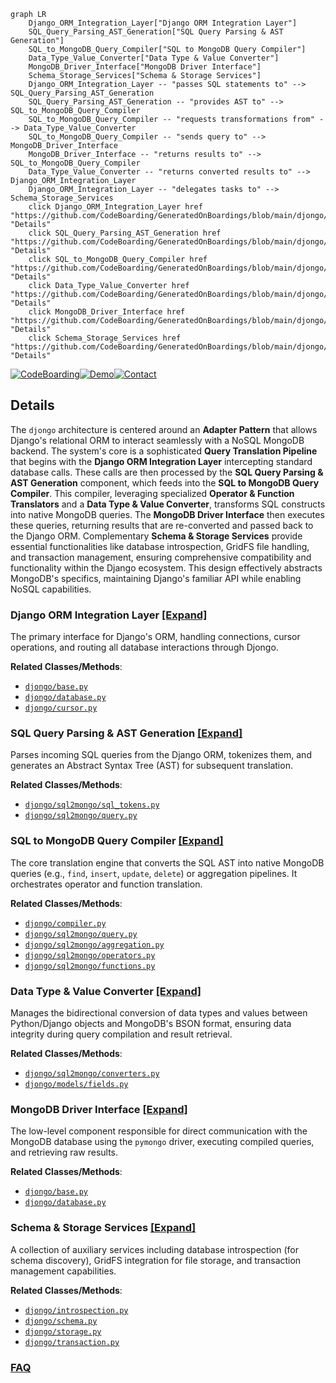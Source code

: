 ```mermaid
graph LR
    Django_ORM_Integration_Layer["Django ORM Integration Layer"]
    SQL_Query_Parsing_AST_Generation["SQL Query Parsing & AST Generation"]
    SQL_to_MongoDB_Query_Compiler["SQL to MongoDB Query Compiler"]
    Data_Type_Value_Converter["Data Type & Value Converter"]
    MongoDB_Driver_Interface["MongoDB Driver Interface"]
    Schema_Storage_Services["Schema & Storage Services"]
    Django_ORM_Integration_Layer -- "passes SQL statements to" --> SQL_Query_Parsing_AST_Generation
    SQL_Query_Parsing_AST_Generation -- "provides AST to" --> SQL_to_MongoDB_Query_Compiler
    SQL_to_MongoDB_Query_Compiler -- "requests transformations from" --> Data_Type_Value_Converter
    SQL_to_MongoDB_Query_Compiler -- "sends query to" --> MongoDB_Driver_Interface
    MongoDB_Driver_Interface -- "returns results to" --> SQL_to_MongoDB_Query_Compiler
    Data_Type_Value_Converter -- "returns converted results to" --> Django_ORM_Integration_Layer
    Django_ORM_Integration_Layer -- "delegates tasks to" --> Schema_Storage_Services
    click Django_ORM_Integration_Layer href "https://github.com/CodeBoarding/GeneratedOnBoardings/blob/main/djongo/Django_ORM_Integration_Layer.md" "Details"
    click SQL_Query_Parsing_AST_Generation href "https://github.com/CodeBoarding/GeneratedOnBoardings/blob/main/djongo/SQL_Query_Parsing_AST_Generation.md" "Details"
    click SQL_to_MongoDB_Query_Compiler href "https://github.com/CodeBoarding/GeneratedOnBoardings/blob/main/djongo/SQL_to_MongoDB_Query_Compiler.md" "Details"
    click Data_Type_Value_Converter href "https://github.com/CodeBoarding/GeneratedOnBoardings/blob/main/djongo/Data_Type_Value_Converter.md" "Details"
    click MongoDB_Driver_Interface href "https://github.com/CodeBoarding/GeneratedOnBoardings/blob/main/djongo/MongoDB_Driver_Interface.md" "Details"
    click Schema_Storage_Services href "https://github.com/CodeBoarding/GeneratedOnBoardings/blob/main/djongo/Schema_Storage_Services.md" "Details"
```

[![CodeBoarding](https://img.shields.io/badge/Generated%20by-CodeBoarding-9cf?style=flat-square)](https://github.com/CodeBoarding/GeneratedOnBoardings)[![Demo](https://img.shields.io/badge/Try%20our-Demo-blue?style=flat-square)](https://www.codeboarding.org/demo)[![Contact](https://img.shields.io/badge/Contact%20us%20-%20contact@codeboarding.org-lightgrey?style=flat-square)](mailto:contact@codeboarding.org)

## Details

The `djongo` architecture is centered around an **Adapter Pattern** that allows Django's relational ORM to interact seamlessly with a NoSQL MongoDB backend. The system's core is a sophisticated **Query Translation Pipeline** that begins with the **Django ORM Integration Layer** intercepting standard database calls. These calls are then processed by the **SQL Query Parsing & AST Generation** component, which feeds into the **SQL to MongoDB Query Compiler**. This compiler, leveraging specialized **Operator & Function Translators** and a **Data Type & Value Converter**, transforms SQL constructs into native MongoDB queries. The **MongoDB Driver Interface** then executes these queries, returning results that are re-converted and passed back to the Django ORM. Complementary **Schema & Storage Services** provide essential functionalities like database introspection, GridFS file handling, and transaction management, ensuring comprehensive compatibility and functionality within the Django ecosystem. This design effectively abstracts MongoDB's specifics, maintaining Django's familiar API while enabling NoSQL capabilities.

### Django ORM Integration Layer [[Expand]](./Django_ORM_Integration_Layer.md)
The primary interface for Django's ORM, handling connections, cursor operations, and routing all database interactions through Djongo.


**Related Classes/Methods**:

- <a href="https://github.com/doableware/djongo/blob/master/djongo/base.py" target="_blank" rel="noopener noreferrer">`djongo/base.py`</a>
- <a href="https://github.com/doableware/djongo/blob/master/djongo/database.py" target="_blank" rel="noopener noreferrer">`djongo/database.py`</a>
- <a href="https://github.com/doableware/djongo/blob/master/djongo/cursor.py" target="_blank" rel="noopener noreferrer">`djongo/cursor.py`</a>


### SQL Query Parsing & AST Generation [[Expand]](./SQL_Query_Parsing_AST_Generation.md)
Parses incoming SQL queries from the Django ORM, tokenizes them, and generates an Abstract Syntax Tree (AST) for subsequent translation.


**Related Classes/Methods**:

- <a href="https://github.com/doableware/djongo/blob/master/djongo/sql2mongo/sql_tokens.py" target="_blank" rel="noopener noreferrer">`djongo/sql2mongo/sql_tokens.py`</a>
- <a href="https://github.com/doableware/djongo/blob/master/djongo/sql2mongo/query.py" target="_blank" rel="noopener noreferrer">`djongo/sql2mongo/query.py`</a>


### SQL to MongoDB Query Compiler [[Expand]](./SQL_to_MongoDB_Query_Compiler.md)
The core translation engine that converts the SQL AST into native MongoDB queries (e.g., `find`, `insert`, `update`, `delete`) or aggregation pipelines. It orchestrates operator and function translation.


**Related Classes/Methods**:

- <a href="https://github.com/doableware/djongo/blob/master/djongo/compiler.py" target="_blank" rel="noopener noreferrer">`djongo/compiler.py`</a>
- <a href="https://github.com/doableware/djongo/blob/master/djongo/sql2mongo/query.py" target="_blank" rel="noopener noreferrer">`djongo/sql2mongo/query.py`</a>
- <a href="https://github.com/doableware/djongo/blob/master/djongo/sql2mongo/aggregation.py" target="_blank" rel="noopener noreferrer">`djongo/sql2mongo/aggregation.py`</a>
- <a href="https://github.com/doableware/djongo/blob/master/djongo/sql2mongo/operators.py" target="_blank" rel="noopener noreferrer">`djongo/sql2mongo/operators.py`</a>
- <a href="https://github.com/doableware/djongo/blob/master/djongo/sql2mongo/functions.py" target="_blank" rel="noopener noreferrer">`djongo/sql2mongo/functions.py`</a>


### Data Type & Value Converter [[Expand]](./Data_Type_Value_Converter.md)
Manages the bidirectional conversion of data types and values between Python/Django objects and MongoDB's BSON format, ensuring data integrity during query compilation and result retrieval.


**Related Classes/Methods**:

- <a href="https://github.com/doableware/djongo/blob/master/djongo/sql2mongo/converters.py" target="_blank" rel="noopener noreferrer">`djongo/sql2mongo/converters.py`</a>
- <a href="https://github.com/doableware/djongo/blob/master/djongo/models/fields.py" target="_blank" rel="noopener noreferrer">`djongo/models/fields.py`</a>


### MongoDB Driver Interface [[Expand]](./MongoDB_Driver_Interface.md)
The low-level component responsible for direct communication with the MongoDB database using the `pymongo` driver, executing compiled queries, and retrieving raw results.


**Related Classes/Methods**:

- <a href="https://github.com/doableware/djongo/blob/master/djongo/base.py" target="_blank" rel="noopener noreferrer">`djongo/base.py`</a>
- <a href="https://github.com/doableware/djongo/blob/master/djongo/database.py" target="_blank" rel="noopener noreferrer">`djongo/database.py`</a>


### Schema & Storage Services [[Expand]](./Schema_Storage_Services.md)
A collection of auxiliary services including database introspection (for schema discovery), GridFS integration for file storage, and transaction management capabilities.


**Related Classes/Methods**:

- <a href="https://github.com/doableware/djongo/blob/master/djongo/introspection.py" target="_blank" rel="noopener noreferrer">`djongo/introspection.py`</a>
- <a href="https://github.com/doableware/djongo/blob/master/djongo/schema.py" target="_blank" rel="noopener noreferrer">`djongo/schema.py`</a>
- <a href="https://github.com/doableware/djongo/blob/master/djongo/storage.py" target="_blank" rel="noopener noreferrer">`djongo/storage.py`</a>
- <a href="https://github.com/doableware/djongo/blob/master/djongo/transaction.py" target="_blank" rel="noopener noreferrer">`djongo/transaction.py`</a>




### [FAQ](https://github.com/CodeBoarding/GeneratedOnBoardings/tree/main?tab=readme-ov-file#faq)